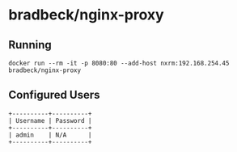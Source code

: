 # bradbeck/nginx-proxy

## Running
```
docker run --rm -it -p 8080:80 --add-host nxrm:192.168.254.45 bradbeck/nginx-proxy
```

## Configured Users
```
+----------+----------+
| Username | Password |
+----------+----------+
| admin    | N/A      |
+----------+----------+
```
